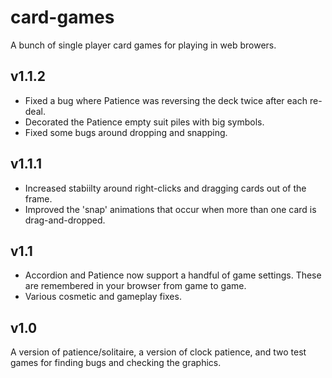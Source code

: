# card-games
A bunch of single player card games for playing in web browers.

## v1.1.2
* Fixed a bug where Patience was reversing the deck twice after each re-deal.
* Decorated the Patience empty suit piles with big symbols.
* Fixed some bugs around dropping and snapping.

## v1.1.1
* Increased stabiilty around right-clicks and dragging cards out of the frame.
* Improved the 'snap' animations that occur when more than one card is drag-and-dropped.

## v1.1
* Accordion and Patience now support a handful of game settings. These are remembered in your browser from game to game.
* Various cosmetic and gameplay fixes.

## v1.0
A version of patience/solitaire, a version of clock patience, and two test games for finding bugs and checking the graphics.

